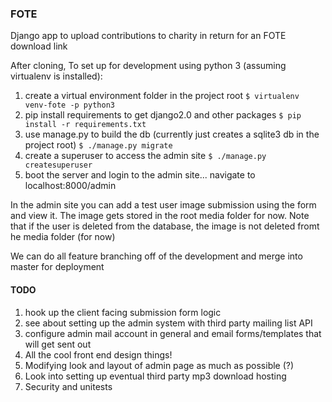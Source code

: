 ### FOTE

Django app to upload contributions to charity in return for an FOTE download link

After cloning, To set up for development using python 3 (assuming virtualenv is installed):

1. create a virtual environment folder in the project root
`$ virtualenv venv-fote -p python3`
2. pip install requirements to get django2.0 and other packages
`$ pip install -r requirements.txt`
3. use manage.py to build the db (currently just creates a sqlite3 db in the project root)
`$ ./manage.py migrate`
4. create a superuser to access the admin site
`$ ./manage.py createsuperuser`
5. boot the server and login to the admin site... navigate to localhost:8000/admin

In the admin site you can add a test user image submission using the form and view it. The image gets stored in the root media folder for now. Note that if the user is deleted from the database, the image is not deleted fromt he media folder (for now)

We can do all feature branching off of the development and merge into master for deployment

#### TODO

1. hook up the client facing submission form logic
2. see about setting up the admin system with third party mailing list API
3. configure admin mail account in general and email forms/templates that will get sent out
5. All the cool front end design things!
6. Modifying look and layout of admin page as much as possible (?)
7. Look into setting up eventual third party mp3 download hosting
8. Security and unitests
